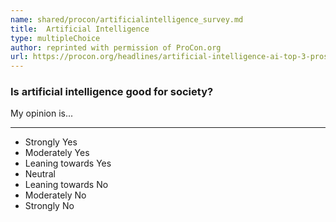 ```yaml
---
name: shared/procon/artificialintelligence_survey.md
title:  Artificial Intelligence 
type: multipleChoice
author: reprinted with permission of ProCon.org
url: https://procon.org/headlines/artificial-intelligence-ai-top-3-pros-and-cons/ 
---
```


###  Is artificial intelligence good for society?

My opinion is...

---

- Strongly Yes
- Moderately Yes
- Leaning towards Yes
- Neutral
- Leaning towards No
- Moderately No
- Strongly No


